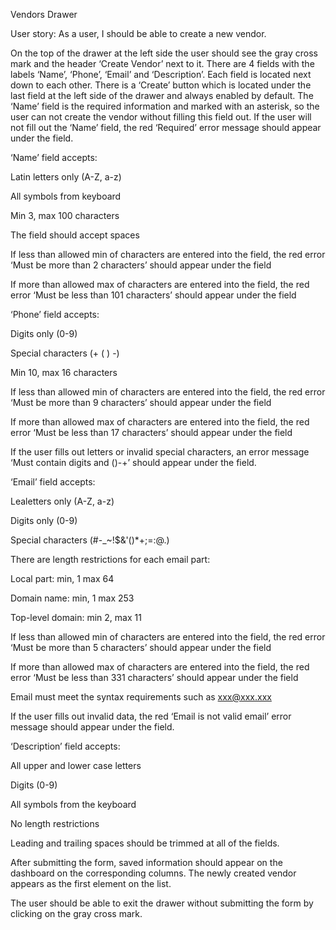 Vendors Drawer

User story: As a user, I should be able to create a new vendor.

On the top of the drawer at the left side the user should see the gray cross mark and the header ‘Create Vendor’ next to it. There are 4 fields with the labels ‘Name’, ‘Phone’, ‘Email’ and ‘Description’. Each field is located next down to each other. There is a ‘Create’ button which is located under the last field at the left side of the drawer and always enabled by default. The ‘Name’ field is the required information and marked with an asterisk, so the user can not create the vendor without filling this field out. If the user will not fill out the ‘Name’ field, the red ‘Required’ error message should appear under the field.

‘Name’ field accepts:

Latin letters only (A-Z, a-z)

All symbols from keyboard

Min 3, max 100 characters

The field should accept spaces

If less than allowed min of characters are entered into the field, the red error ‘Must be more than 2 characters’ should appear under the field

If more than allowed max of characters are entered into the field, the red error ‘Must be less than 101 characters’ should appear under the field

‘Phone’ field accepts:

Digits only (0-9)

Special characters (+ ( ) -)

Min 10, max 16 characters

If less than allowed min of characters are entered into the field, the red error ‘Must be more than 9 characters’ should appear under the field

If more than allowed max of characters are entered into the field, the red error ‘Must be less than 17 characters’ should appear under the field

If the user fills out letters or invalid special characters, an error message ‘Must contain digits and ()-+’ should appear under the field.

‘Email’ field accepts:

Lealetters only (A-Z, a-z)

Digits only (0-9)

Special characters (#-_~!$&'()*+;=:@.)

There are length restrictions for each email part:

Local part: min, 1 max 64

Domain name: min, 1 max 253

Top-level domain: min 2, max 11

If less than allowed min of characters are entered into the field, the red error ‘Must be more than 5 characters’ should appear under the field

If more than allowed max of characters are entered into the field, the red error ‘Must be less than 331 characters’ should appear under the field

Email must meet the syntax requirements such as xxx@xxx.xxx

If the user fills out invalid data, the red ‘Email is not valid email’ error message should appear under the field.

‘Description’ field accepts:

All upper and lower case letters

Digits (0-9)

All symbols from the keyboard

No length restrictions

Leading and trailing spaces should be trimmed at all of the fields.

After submitting the form, saved information should appear on the dashboard on the corresponding columns. The newly created vendor appears as the first element on the list.

The user should be able to exit the drawer without submitting the form by clicking on the gray cross mark.
